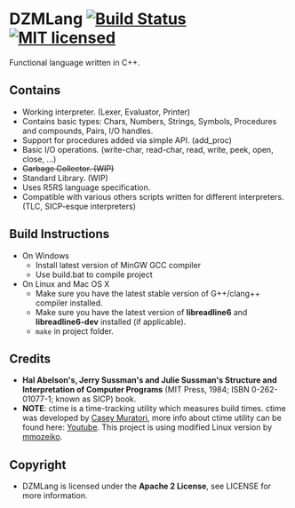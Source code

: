 # DZMLang [![Build Status](https://travis-ci.org/zaklaus/DZMLang.svg?branch=master)](https://travis-ci.org/zaklaus/DZMLang) [![MIT licensed](https://img.shields.io/hexpm/l/plug.svg?maxAge=2592000)](https://github.com/zaklaus/DZMLang/blob/master/LICENSE)

Functional language written in C++.

## Contains
* Working interpreter. (Lexer, Evaluator, Printer)
* Contains basic types: Chars, Numbers, Strings, Symbols, Procedures and compounds, Pairs, I/O handles.
* Support for procedures added via simple API. (add_proc)
* Basic I/O operations. (write-char, read-char, read, write, peek, open, close, ...)
* ~~Garbage Collector. (WIP)~~
* Standard Library. (WIP)
* Uses R5RS language specification.
* Compatible with various others scripts written for different interpreters. (TLC, SICP-esque interpreters)

## Build Instructions
* On Windows
   * Install latest version of MinGW GCC compiler
   * Use build.bat to compile project
* On Linux and Mac OS X
   * Make sure you have the latest stable version of G++/clang++ compiler installed.
   * Make sure you have the latest version of **libreadline6** and **libreadline6-dev** installed (if applicable).
   * `make` in project folder.

## Credits
*  **Hal Abelson's, Jerry Sussman's and Julie Sussman's Structure and Interpretation of Computer Programs** (MIT Press, 1984; ISBN 0-262-01077-1; known as SICP) book.
* **NOTE**: ctime is a time-tracking utility which measures build times. ctime was developed by [Casey Muratori](https://twitter.com/cmuratori), more info about ctime utility can be found here: [Youtube](https://www.youtube.com/watch?v=LdMHyGxfg6U). This project is using modified Linux version by [mmozeiko](https://github.com/mmozeiko).

## Copyright
* DZMLang is licensed under the **Apache 2 License**, see LICENSE for more information.
